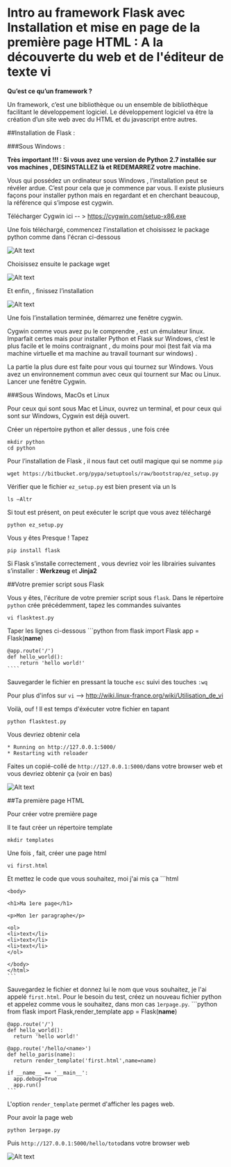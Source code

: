 # Intro au framework Flask avec Installation et mise en page de la première page HTML : A la découverte du web et de l'éditeur de texte vi 

**Qu’est ce qu’un framework ?**

Un framework, c’est  une bibliothèque ou un ensemble de bibliothèque facilitant le développement logiciel. Le développement logiciel va être la création d’un site web avec du HTML et du javascript entre autres.

##Installation de Flask :

###Sous Windows :

**Très important !!! : Si vous avez une version de Python 2.7 installée sur vos machines , DESINSTALLEZ là et REDEMARREZ votre machine.**

Vous qui possédez un ordinateur sous Windows , l’installation peut se révéler ardue. C’est pour cela que je commence par vous.
Il existe plusieurs façons pour installer python mais en regardant et en cherchant beaucoup, la référence qui s’impose est cygwin.

Télécharger Cygwin  ici -- > https://cygwin.com/setup-x86.exe

Une fois téléchargé, commencez l’installation et choisissez le package python comme dans l'écran ci-dessous

![Alt text](https://raw.githubusercontent.com/kwokandy/captures/master/python.png "Python")

 Choisissez ensuite le package wget

![Alt text](https://raw.githubusercontent.com/kwokandy/captures/master/wget.png "wget")

Et enfin,  , finissez l’installation

![Alt text](https://raw.githubusercontent.com/kwokandy/captures/master/install.png "install")

 
Une fois l’installation terminée, démarrez une fenêtre cygwin. 

Cygwin comme vous avez pu le comprendre , est un émulateur linux. Imparfait certes mais pour installer Python et Flask sur Windows, c’est le plus facile et le moins contraignant , du moins pour moi (test fait via ma machine virtuelle et ma machine au travail tournant sur windows) .

La partie la plus dure est faite pour vous qui tournez sur Windows. Vous avez un environnement commun avec ceux qui tournent sur Mac ou Linux. Lancer une fenêtre Cygwin.

###Sous Windows, MacOs et Linux

Pour ceux qui sont sous Mac et Linux, ouvrez un terminal, et pour ceux qui sont sur Windows, Cygwin est déjà ouvert.

Créer un répertoire python et aller dessus , une fois crée

    mkdir python
    cd python
    
Pour l’installation de Flask , il nous faut cet outil magique qui se nomme `pip`

    wget https://bitbucket.org/pypa/setuptools/raw/bootstrap/ez_setup.py
	
Vérifier que le fichier `ez_setup.py` est bien present via un ls 

    ls –Altr
    
Si tout est présent, on peut exécuter le script que vous avez téléchargé

    python ez_setup.py

Vous y êtes Presque ! Tapez 

    pip install flask
   
Si Flask s’installe correctement , vous devriez voir les librairies suivantes s’installer : **Werkzeug** et **Jinja2**

##Votre premier script sous Flask

Vous y êtes, l'écriture de votre premier script sous `flask`. Dans le répertoire `python` crée précédemment, tapez les commandes suivantes 

    vi flasktest.py
    
Taper les lignes ci-dessous 
    ```python
    from flask import Flask
    app = Flask(__name__)

    @app.route('/')
    def hello_world():
        return 'hello world!'
    ````

Sauvegarder le fichier en pressant la touche `esc` suivi des touches `:wq`

Pour plus d'infos sur `vi` --> http://wiki.linux-france.org/wiki/Utilisation_de_vi

Voilà, ouf ! Il est temps d'éxécuter votre fichier en tapant 

    python flasktest.py
    
Vous devriez obtenir cela 

    * Running on http://127.0.0.1:5000/
    * Restarting with reloader

Faites un copié-collé de `http://127.0.0.1:5000/`dans votre browser web et vous devriez obtenir ça (voir en bas)

![Alt text](https://raw.githubusercontent.com/kwokandy/captures/master/helloworld.png "hello")

##Ta première page HTML

Pour créer votre première page 

Il te faut créer un répertoire template 
    
    mkdir templates

Une fois , fait, créer une page html

    vi first.html
    
Et mettez le code que vous souhaitez, moi j'ai mis ça 
    ```html
    <!DOCTYPE html>
    <html>
    
    <body>
    
    <h1>Ma 1ere page</h1>
    
    <p>Mon 1er paragraphe</p>
    
    <ol>
    <li>text</li>
    <li>text</li>
    <li>text</li>
    </ol>
    
    </body>
    </html>
    ```
    
Sauvegardez le fichier et donnez lui le nom que vous souhaitez, je l'ai appelé `first.html`. Pour le besoin du test, créez un nouveau fichier python et appelez comme vous le souhaitez, dans mon cas `1erpage.py`.
    ```python
    from flask import Flask,render_template
    app = Flask(__name__)
    
    @app.route('/')
    def hello_world():
      return 'hello world!'
    
    @app.route('/hello/<name>')
    def hello_paris(name):
      return render_template('first.html',name=name)
    
    if __name__ == '__main__':
      app.debug=True
      app.run()
    ```
L'option `render_template` permet d'afficher les pages web.

Pour avoir la page web

    python 1erpage.py
    
Puis `http://127.0.0.1:5000/hello/toto`dans votre browser web

![Alt text](https://raw.githubusercontent.com/kwokandy/captures/master/Capture%20d%E2%80%99%C3%A9cran%202014-11-27%20%C3%A0%2007.25.31.png)



